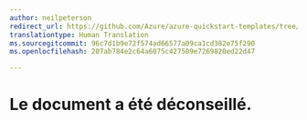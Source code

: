 ```yaml
---
author: neilpeterson
redirect_url: https://github.com/Azure/azure-quickstart-templates/tree/master/windows-server-containers-preview
translationtype: Human Translation
ms.sourcegitcommit: 96c7d1b9e72f574ad66577a09ca1cd382e75f290
ms.openlocfilehash: 207ab784e2c64a6075c427509e7269820ed22d47

---
```


# Le document a été déconseillé.


<!--HONumber=Jun16_HO4-->


